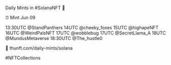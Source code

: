 Daily Mints in #SolanaNFT 🚀

⏰ Mint Jun 09

13:30UTC @StandPanthers
14UTC @cheeky_foxes
15UTC @highapeNFT
16UTC @WeirdPalsNFT
17UTC @wobblebug
17UTC @SecretLlama_A
18UTC @MundusMetaverse
18:30UTC @The_hustle0

🔗 thunft.com/daily-mints/solana

#NFTCollections